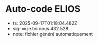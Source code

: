 # Auto-code ELIOS
- ts: 2025-09-17T01:18:04.482Z
- sig: ∞.je.toi.nous.432.528
- note: fichier généré automatiquement